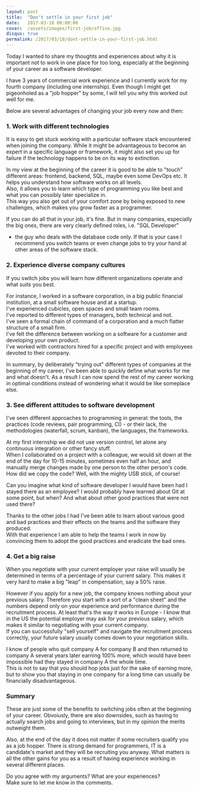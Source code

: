 ```yaml
---
layout: post
title:  "Don't settle in your first job"
date:   2017-03-18 00:00:00
cover:	/assets/images/first-job/office.jpg
disqus: true
permalink: /2017/03/18/dont-settle-in-your-first-job.html
---
```


Today I wanted to share my thoughts and experiences about why it is important not to work in one place for too long, especially at the beginning of your career as a software developer.

I have 3 years of commercial work experience and I currently work for my fourth company (including one internship).
Even though I might get pigeonholed as a "job hopper" by some, I will tell you why this worked out well for me.

Below are several advantages of changing your job every now and then:

### 1. Work with different technologies

It is easy to get stuck working with a particular software stack encountered when joining the company.
While it might be advantageous to become an expert in a specific language or framework, 
it might also set you up for failure if the technology happens to be on its way to extinction.

In my view at the beginning of the career it is good to be able to "touch" different areas: frontend, backend, SQL, maybe even some DevOps etc. 
It helps you understand how software works on all levels.  
Also, it allows you to learn which type of programming you like best and what you can possibly later specialize in.  
This way you also get out of your comfort zone by being exposed to new challenges, which makes you grow faster as a programmer.

If you can do all that in your job, it's fine.
But in many companies, especially the big ones, there are very clearly defined roles, i.e. "SQL Developer" 
- the guy who deals with the database code only. 
If that is your case I recommend you switch teams or even change jobs to try your hand at other areas of the software stack.

### 2. Experience diverse company cultures

If you switch jobs you will learn how different organizations operate and what suits you best.

For instance, I worked in a software corporation, in a big public financial institution, at a small software house and at a startup.  
I've experienced cubicles, open spaces and small team rooms.  
I've reported to different types of managers, both technical and not.  
I've seen a formal chain of command of a corporation and a much flatter structure of a small firm.  
I've felt the difference between working on a software for a customer and developing your own product.  
I've worked with contractors hired for a specific project and with employees devoted to their company.

In summary, by deliberately "trying out" different types of companies at the beginning of my career, 
I've been able to quickly define what works for me and what doesn't. 
As a result I can now spend the rest of my career working in optimal conditions instead of wondering what it would be like someplace else.

### 3. See different attitudes to software development

I've seen different approaches to programming in general: the tools, the practices (code reviews, pair programming, CI) - or their lack, the methodologies (waterfall, scrum, kanban), the languages, the frameworks.  

At my first internship we did not use version control, let alone any continuous integration or other fancy stuff.  
When I collaborated on a project with a colleague, we would sit down at the end of the day for 10-15 minutes, sometimes even half an hour, and manually merge changes made by one person to the other person's code. How did we copy the code? Well, with the mighty USB stick, of course!

Can you imagine what kind of software developer I would have been had I stayed there as an employee? I would probably have learned about Git at some point, but when? And what about other good practices that were not used there?

Thanks to the other jobs I had I've been able to learn about various good and bad practices and their effects on the teams and the software they produced.  
With that experience I am able to help the teams I work in now by convincing them to adopt the good practices and eradicate the bad ones.

### 4. Get a big raise

When you negotiate with your current employer your raise will usually be determined in terms of a percentage of your current salary. This makes it very hard to make a big "leap" in compensation, say a 50% raise.  

However if you apply for a new job, the company knows nothing about your previous salary. Therefore you start with a sort of a "clean sheet" and the numbers depend only on your experience and performance during the recruitment process. At least that's the way it works in Europe - I know that in the US the potential employer may ask for your previous salary, which makes it similar to negotiating with your current company.  
If you can successfully "sell yourself" and navigate the recruitment process correctly, your future salary usually comes down to your negotiation skills.

I know of people who quit company A for company B and then returned to company A several years later earning 100% more, which would have been impossible had they stayed in company A the whole time.  
This is not to say that you should hop jobs just for the sake of earning more, but to show you that staying in one company for a long time can usually be financially disadvantageous.



### Summary

These are just some of the benefits to switching jobs often at the beginning of your career. Obvoiusly, there are also downsides, such as having to actually search jobs and going to interviews, but in my opinion the merits outweight them.

Also, at the end of the day it does not matter if some recruiters qualify you as a job hopper. There is strong demand for programmers, IT is a candidate's market and they will be recruiting you anyway. What matters is all the other gains for you as a result of having experience working in several different places.

Do you agree with my arguments? What are your experiences?  
Make sure to let me know in the comments.
